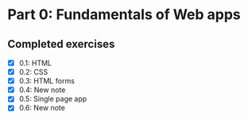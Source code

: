 # Part 0: Fundamentals of Web apps

## Completed exercises

- [x] 0.1: HTML
- [x] 0.2: CSS
- [x] 0.3: HTML forms
- [x] 0.4: New note
- [x] 0.5: Single page app
- [x] 0.6: New note